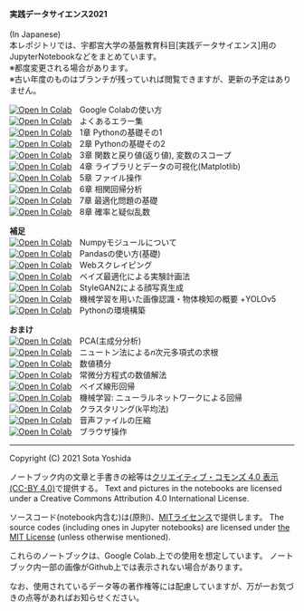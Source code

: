 #### 実践データサイエンス2021
(In Japanese)  
本レポジトリでは、宇都宮大学の基盤教育科目[実践データサイエンス]用のJupyterNotebookなどをまとめています。  
※都度変更される場合があります。  
※古い年度のものはブランチが残っていれば閲覧できますが、更新の予定はありません。  

[![Open In Colab](https://colab.research.google.com/assets/colab-badge.svg)](https://colab.research.google.com/github/SotaYoshida/Lecture_DataScience/blob/2021/GoogleColabの使い方.ipynb)　Google Colabの使い方  
[![Open In Colab](https://colab.research.google.com/assets/colab-badge.svg)](https://colab.research.google.com/github/SotaYoshida/Lecture_DataScience/blob/2021/notebooks/Python_misc_Error.ipynb)　よくあるエラー集  
[![Open In Colab](https://colab.research.google.com/assets/colab-badge.svg)](https://colab.research.google.com/github/SotaYoshida/Lecture_DataScience/blob/2021/notebooks/Python_chapter1_Introduction.ipynb)　1章 Pythonの基礎その1  
[![Open In Colab](https://colab.research.google.com/assets/colab-badge.svg)](https://colab.research.google.com/github/SotaYoshida/Lecture_DataScience/blob/2021/notebooks/Python_chapter2_ListLoop.ipynb)　2章 Pythonの基礎その2  
[![Open In Colab](https://colab.research.google.com/assets/colab-badge.svg)](https://colab.research.google.com/github/SotaYoshida/Lecture_DataScience/blob/2021/notebooks/Python_chapter3_Function.ipynb)　3章 関数と戻り値(返り値), 変数のスコープ  
[![Open In Colab](https://colab.research.google.com/assets/colab-badge.svg)](https://colab.research.google.com/github/SotaYoshida/Lecture_DataScience/blob/2021/notebooks/Python_chapter4_Matplotlib.ipynb)　4章 ライブラリとデータの可視化(Matplotlib)  
[![Open In Colab](https://colab.research.google.com/assets/colab-badge.svg)](https://colab.research.google.com/github/SotaYoshida/Lecture_DataScience/blob/2021/notebooks/Python_chapter5_handling_files.ipynb)　5章 ファイル操作  
[![Open In Colab](https://colab.research.google.com/assets/colab-badge.svg)](https://colab.research.google.com/github/SotaYoshida/Lecture_DataScience/blob/2021/notebooks/Python_chapter6_Regression.ipynb)　6章 相関回帰分析  
[![Open In Colab](https://colab.research.google.com/assets/colab-badge.svg)](https://colab.research.google.com/github/SotaYoshida/Lecture_DataScience/blob/2021/notebooks/Python_chapter7_Optimization.ipynb)　7章 最適化問題の基礎  
[![Open In Colab](https://colab.research.google.com/assets/colab-badge.svg)](https://colab.research.google.com/github/SotaYoshida/Lecture_DataScience/blob/2021/notebooks/Python_chapter8_Probability.ipynb)　8章 確率と疑似乱数  

**補足**  
[![Open In Colab](https://colab.research.google.com/assets/colab-badge.svg)](https://colab.research.google.com/github/SotaYoshida/Lecture_DataScience/blob/2021/notebooks/Python_misc_numpy.ipynb)　Numpyモジュールについて  
[![Open In Colab](https://colab.research.google.com/assets/colab-badge.svg)](https://colab.research.google.com/github/SotaYoshida/Lecture_DataScience/blob/2021/notebooks/Python_misc_Pandas.ipynb)　Pandasの使い方(基礎)  
[![Open In Colab](https://colab.research.google.com/assets/colab-badge.svg)](https://colab.research.google.com/github/SotaYoshida/Lecture_DataScience/blob/2021/notebooks/Python_chapter_WebScraping.ipynb)　Webスクレイピング  
[![Open In Colab](https://colab.research.google.com/assets/colab-badge.svg)](https://colab.research.google.com/github/SotaYoshida/Lecture_DataScience/blob/2021/notebooks/Python_chapter_BayesianOptimization.ipynb)　ベイズ最適化による実験計画法  
[![Open In Colab](https://colab.research.google.com/assets/colab-badge.svg)](https://colab.research.google.com/github/SotaYoshida/Lecture_DataScience/blob/2021/notebooks/Python_misc_StyleGAN2.ipynb)　StyleGAN2による顔写真生成  
[![Open In Colab](https://colab.research.google.com/assets/colab-badge.svg)](https://colab.research.google.com/github/SotaYoshida/Lecture_DataScience/blob/2021/notebooks/Python_misc_ObjectDetection.ipynb)　機械学習を用いた画像認識・物体検知の概要
+YOLOv5  
[![Open In Colab](https://colab.research.google.com/assets/colab-badge.svg)](https://colab.research.google.com/github/SotaYoshida/Lecture_DataScience/blob/2021/notebooks/Python_misc_python_environment.ipynb)　Pythonの環境構築  

**おまけ**  
[![Open In Colab](https://colab.research.google.com/assets/colab-badge.svg)](https://colab.research.google.com/github/SotaYoshida/Lecture_DataScience/blob/2021/notebooks/Python_misc_PCA.ipynb)　PCA(主成分分析)  
[![Open In Colab](https://colab.research.google.com/assets/colab-badge.svg)](https://colab.research.google.com/github/SotaYoshida/Lecture_DataScience/blob/2021/notebooks/Python_misc_NewtonsMethod.ipynb
)　ニュートン法による𝑛次元多項式の求根  
[![Open In Colab](https://colab.research.google.com/assets/colab-badge.svg)](https://colab.research.google.com/github/SotaYoshida/Lecture_DataScience/blob/2021/notebooks/Python_misc_interpolation_integral.ipynb
)　数値積分  
[![Open In Colab](https://colab.research.google.com/assets/colab-badge.svg)](https://colab.research.google.com/github/SotaYoshida/Lecture_DataScience/blob/2021/notebooks/Python_misc_ODE.ipynb
)　常微分方程式の数値解法  
[![Open In Colab](https://colab.research.google.com/assets/colab-badge.svg)](https://colab.research.google.com/github/SotaYoshida/Lecture_DataScience/blob/2021/notebooks/Python_chapter_Bayesian_linear_regression.ipynb)　ベイズ線形回帰  
[![Open In Colab](https://colab.research.google.com/assets/colab-badge.svg)](https://colab.research.google.com/github/SotaYoshida/Lecture_DataScience/blob/2021/notebooks/Python_chapter_ArtificialNeuralNetwork.ipynb)　機械学習: ニューラルネットワークによる回帰  
[![Open In Colab](https://colab.research.google.com/assets/colab-badge.svg)](https://colab.research.google.com/github/SotaYoshida/Lecture_DataScience/blob/2021/notebooks/Python_chapter_Clustering.ipynb)　クラスタリング(k平均法)  
[![Open In Colab](https://colab.research.google.com/assets/colab-badge.svg)](https://colab.research.google.com/github/SotaYoshida/Lecture_DataScience/blob/2021/notebooks/Python_misc_ResizeAudio.ipynb)　音声ファイルの圧縮  
[![Open In Colab](https://colab.research.google.com/assets/colab-badge.svg)](https://colab.research.google.com/github/SotaYoshida/Lecture_DataScience/blob/2021/notebooks/Python_misc_BrowserOperation.ipynb)　ブラウザ操作  

---
Copyright (C) 2021 Sota Yoshida

ノートブック内の文章と手書きの絵等は[クリエイティブ・コモンズ 4.0 表示](https://creativecommons.org/licenses/by/4.0/deed.ja) [(CC-BY 4.0)](https://creativecommons.org/licenses/by/4.0/deed.en)で提供する。
Text and pictures in the notebooks are licensed under a Creative Commons Attribution 4.0 International License.

ソースコード(notebook内含む)は(原則)、[MITライセンス](https://opensource.org/licenses/MIT)で提供します。
The source codes (including ones in Jupyter notebooks) are licensed under [the MIT License](https://opensource.org/licenses/MIT) (unless otherwise mentioned).

これらのノートブックは、Google Colab.上での使用を想定しています。
ノートブック内一部の画像がGithub上では表示されない場合があります。

なお、使用されているデータ等の著作権等には配慮していますが、万が一お気づきの点等があればお知らせください。

